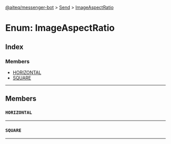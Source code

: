 [@aiteq/messenger-bot](../README.md) > [Send](../modules/send.md) > [ImageAspectRatio](../enums/send.imageaspectratio.md)

# Enum: ImageAspectRatio

## Index

### Members

* [HORIZONTAL](send.imageaspectratio.md#horizontal)
* [SQUARE](send.imageaspectratio.md#square)

---

## Members

<a id="horizontal"></a>
###  `HORIZONTAL`

___

<a id="square"></a>
###  `SQUARE`

___
